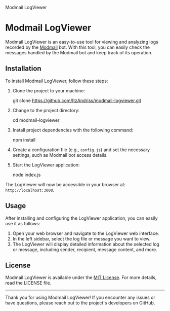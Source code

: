  Modmail LogViewer

Modmail LogViewer
=================

Modmail LogViewer is an easy-to-use tool for viewing and analyzing logs recorded by the [Modmail](https://github.com/modmail-dev/modmail) bot. With this tool, you can easily check the messages handled by the Modmail bot and keep track of its operation.

Installation
------------

To install Modmail LogViewer, follow these steps:

1.  Clone the project to your machine:

    git clone https://github.com/ItzAndriss/modmail-logviewer.git
    

2.  Change to the project directory:

    cd modmail-logviewer
    

3.  Install project dependencies with the following command:

    npm install
    

4.  Create a configuration file (e.g., `config.js`) and set the necessary settings, such as Modmail bot access details.

5.  Start the LogViewer application:

    node index.js
    

The LogViewer will now be accessible in your browser at: `http://localhost:3000`.

Usage
-----

After installing and configuring the LogViewer application, you can easily use it as follows:

1.  Open your web browser and navigate to the LogViewer web interface.
2.  In the left sidebar, select the log file or message you want to view.
3.  The LogViewer will display detailed information about the selected log or message, including sender, recipient, message content, and more.

License
-------

Modmail LogViewer is available under the [MIT License](LICENSE). For more details, read the LICENSE file.

* * *

Thank you for using Modmail LogViewer! If you encounter any issues or have questions, please reach out to the project's developers on GitHub.
